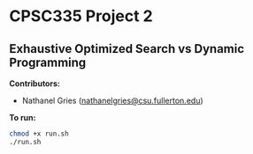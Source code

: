 # CPSC335 Project 2
## Exhaustive Optimized Search vs Dynamic Programming

**Contributors:**
- Nathanel Gries (nathanelgries@csu.fullerton.edu)

**To run:**
```bash
chmod +x run.sh
./run.sh
